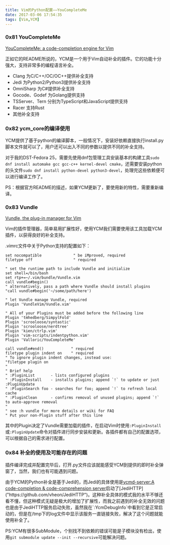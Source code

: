 ```yaml
---
title: Vim的Python配置——YouCompleteMe
date: 2017-03-06 17:54:35
tags: [Vim,YCM]
---
```


### 0x81 YouCompleteMe
[YouCompleteMe: a code-completion engine for Vim]("https://github.com/Valloric/YouCompleteMe")

正如它的README所说的，YCM是一个用于Vim自动补全的插件。它的功能十分强大，支持非常多的编程语言补全。
* Clang 为C/C++/OC/OC++提供补全支持
* Jedi 为Python2/Python3提供补全支持
* OmniSharp 为C#提供补全支持
* Gocode、Godef 为Golang提供支持
* TSServer、Tern 分别为TypeScript和JavaScript提供支持
* Racer 支持Rust
* 其他补全支持

### 0x82 ycm_core的编译使用
YCM提供了基于python的编译脚本，一般情况下，安装好依赖直接执行install.py脚本文件就可以了，用户还可以出入不同的参数以提供不同的补全支持。

对于我的DST-Fedora 25，需要先使用dnf包管理工具安装基本的构建工具`sudo dnf install automake gcc gcc-c++ kernel-devel cmake`，还需要安装python的头文件`sudo dnf install python-devel python3-devel`，处理完这些依赖便可以进行编译工作了。

PS：根据官方README的描述，如果YCM更新了，要使用新的特性，需要重新编译。

### 0x83 Vundle
[Vundle, the plug-in manager for Vim]("https://github.com/VundleVim/Vundle.vim")

Vim的插件管理器，简单易用扩展性好，使用YCM我们需要使用该工具加载YCM插件，以获得良好的补全支持。

.vimrc文件中关于Python支持的配置如下：
```vim
set nocompatible              " be iMproved, required
filetype off                  " required

" set the runtime path to include Vundle and initialize
set shell=/bin/bash
set rtp+=~/.vim/bundle/Vundle.vim
call vundle#begin()
" alternatively, pass a path where Vundle should install plugins
"call vundle#begin('~/some/path/here')

" let Vundle manage Vundle, required
Plugin 'VundleVim/Vundle.vim'

" All of your Plugins must be added before the following line
Plugin 'tmhedberg/SimpylFold'
Plugin 'scrooloose/syntastic'
Plugin 'scrooloose/nerdtree'
Plugin 'kien/ctrlp.vim'
Plugin 'vim-scripts/indentpython.vim'
Plugin 'Valloric/YouCompleteMe'

call vundle#end()            " required
filetype plugin indent on    " required
" To ignore plugin indent changes, instead use:
"filetype plugin on
"
" Brief help
" :PluginList       - lists configured plugins
" :PluginInstall    - installs plugins; append `!` to update or just :PluginUpdate
" :PluginSearch foo - searches for foo; append `!` to refresh local cache
" :PluginClean      - confirms removal of unused plugins; append `!` to auto-approve removal
"
" see :h vundle for more details or wiki for FAQ
" Put your non-Plugin stuff after this line
```
其中的Plugin决定了Vundle需要加载的插件，在启动Vim时使用`:PluginInstall`或`:PluginUpdate`命令对插件进行同步安装和更新。各插件都有自己的配置选项，可以根据自己的需求进行配置。

### 0x84 补全的使用及可能存在的问题
插件编译完成并配置完毕后，打开.py文件应该就能感受YCM到提供的即时补全弹窗了，当然，我们也有可能遇到问题。

由于YCM的Python补全是基于Jedi的，而Jedi的具体使用是[ycmd-server:A code-completion & code-comprehension server]("https://github.com/Valloric/ycmd")启动了[JediHTTP]("https://github.com/vheon/JediHTTP")。这种补全具体的模式我的水平不够还看不懂，但这种模式无疑是极大的增加了扩展性，而我之前遇到的补全无效的问题也是由于JediHTTP服务启动失败，虽然我在`:YcmDebugInfo`中看到它是正常启动的，但是在/tmp下的log文件中显示该服务一直链接失败，解决了这个问题就能使用补全了。

PS:YCM有很多SubModule，个别找不到依赖的错误可能是子模块没有检出，使用`git submodule update --init --recursive`可能解决问题。
